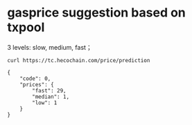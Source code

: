 # gasprice suggestion based on txpool

3 levels: slow, medium, fast；

```
curl https://tc.hecochain.com/price/prediction
```


```
{
    "code": 0,
    "prices": {
        "fast": 29,
        "median": 1,
        "low": 1
    }
}
```